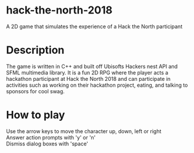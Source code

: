 # hack-the-north-2018
A 2D game that simulates the experience of a Hack the North participant

# Description
The game is written in C++ and built off Ubisofts Hackers nest API and SFML multimedia library. It is a fun 2D RPG where the player acts a hackathon participant at Hack the North 2018 and can participate in activities such as working on their hackathon project, eating, and talking to sponsors for cool swag.

# How to play
Use the arrow keys to move the character up, down, left or right <br/>
Answer action prompts with 'y' or 'n'<br/>
Dismiss dialog boxes with 'space'<br/>
